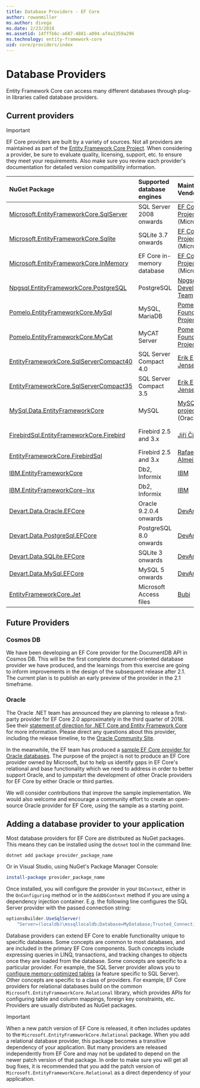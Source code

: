 ```yaml
---
title: Database Providers - EF Core
author: rowanmiller
ms.author: divega
ms.date: 2/23/2018
ms.assetid: 14fffb6c-a687-4881-a094-af4a1359a296
ms.technology: entity-framework-core
uid: core/providers/index
---
```


# Database Providers

Entity Framework Core can access many different databases through plug-in libraries called database providers.

## Current providers
> [!IMPORTANT]  
> EF Core providers are built by a variety of sources. Not all providers are maintained as part of the [Entity Framework Core Project](https://github.com/aspnet/EntityFrameworkCore). When considering a provider, be sure to evaluate quality, licensing, support, etc. to ensure they meet your requirements. Also make sure you review each provider's documentation for detailed version compatibility information.

| NuGet Package                                                                                                        | Supported database engines | Maintainer / Vendor                                                           | Notes / Requirements             | Useful links                                                                                                                                                              |
|:---------------------------------------------------------------------------------------------------------------------|:---------------------------|:------------------------------------------------------------------------------|:---------------------------------|:--------------------------------------------------------------------------------------------------------------------------------------------------------------------------|
| [Microsoft.EntityFrameworkCore.SqlServer](https://www.nuget.org/packages/Microsoft.EntityFrameworkCore.SqlServer)    | SQL Server 2008 onwards    | [EF Core Project](https://github.com/aspnet/EntityFrameworkCore/) (Microsoft) |                                  | [docs](xref:core/providers/sql-server/index)                                                                                                                              |
| [Microsoft.EntityFrameworkCore.Sqlite](https://www.nuget.org/packages/Microsoft.EntityFrameworkCore.Sqlite)          | SQLite 3.7 onwards         | [EF Core Project](https://github.com/aspnet/EntityFrameworkCore/) (Microsoft) |                                  | [docs](xref:core/providers/sqlite/index)                                                                                                                                  |
| [Microsoft.EntityFrameworkCore.InMemory](https://www.nuget.org/packages/Microsoft.EntityFrameworkCore.InMemory)      | EF Core in-memory database | [EF Core Project](https://github.com/aspnet/EntityFrameworkCore/) (Microsoft) | For testing only                 | [docs](xref:core/providers/in-memory/index)                                                                                                                               |
| [Npgsql.EntityFrameworkCore.PostgreSQL](https://www.nuget.org/packages/Microsoft.EntityFrameworkCore.SqlServer)      | PostgreSQL                 | [Npgsql Development Team](https://github.com/npgsql)                          |                                  | [docs](http://www.npgsql.org/efcore/index.html)                                                                                                                           |
| [Pomelo.EntityFrameworkCore.MySql](https://www.nuget.org/packages/Pomelo.EntityFrameworkCore.MySql)                  | MySQL, MariaDB             | [Pomelo Foundation Project](https://github.com/PomeloFoundation)              |                                  | [readme](https://github.com/PomeloFoundation/Pomelo.EntityFrameworkCore.MySql/blob/master/README.md)                                                                      |
| [Pomelo.EntityFrameworkCore.MyCat](https://www.nuget.org/packages/Pomelo.EntityFrameworkCore.MyCat)                  | MyCAT Server               | [Pomelo Foundation Project](https://github.com/PomeloFoundation)              | Pre-release, Up to EF Core 1.1   | [readme](https://github.com/PomeloFoundation/Pomelo.EntityFrameworkCore.MyCat/blob/master/README.md)                                                                      |
| [EntityFrameworkCore.SqlServerCompact40](https://www.nuget.org/packages/EntityFrameworkCore.SqlServerCompact40)      | SQL Server Compact 4.0     | [Erik Ejlskov Jensen](https://github.com/ErikEJ/)                             | .NET Framework                   | [wiki](https://github.com/ErikEJ/EntityFramework.SqlServerCompact/wiki/Using-EF-Core-with-SQL-Server-Compact-in-Traditional-.NET-Applications)                            |
| [EntityFrameworkCore.SqlServerCompact35](https://www.nuget.org/packages/EntityFrameworkCore.SqlServerCompact35)      | SQL Server Compact 3.5     | [Erik Ejlskov Jensen](https://github.com/ErikEJ/)                             | .NET Framework                   | [wiki](https://github.com/ErikEJ/EntityFramework.SqlServerCompact/wiki/Using-EF-Core-with-SQL-Server-Compact-in-Traditional-.NET-Applications)                            |
| [MySql.Data.EntityFrameworkCore](https://www.nuget.org/packages/MySql.Data.EntityFrameworkCore)                      | MySQL                      | [MySQL project](http://dev.mysql.com) (Oracle)                                | Pre-release                      | [docs](https://dev.mysql.com/doc/connector-net/en/)                                                                                                                       |
| [FirebirdSql.EntityFrameworkCore.Firebird](https://www.nuget.org/packages/FirebirdSql.EntityFrameworkCore.Firebird/) | Firebird 2.5 and 3.x       | [Jiří Činčura](https://github.com/cincuranet)                                 | EF Core 2.0 onwards, Pre-release | [blog](https://www.tabsoverspaces.com/233653-preview-of-entity-framework-core-2-0-support-for-firebird-and-firebirdclient-6-0/)                                           |
| [EntityFrameworkCore.FirebirdSql](https://www.nuget.org/packages/EntityFrameworkCore.FirebirdSql/)                   | Firebird 2.5 and 3.x       | [Rafael Almeida](https://github.com/ralmsdeveloper)                           | EF Core 2.0 onwards              | [wiki](https://github.com/ralmsdeveloper/EntityFrameworkCore.FirebirdSQL/wiki)                                                                                            |
| [IBM.EntityFrameworkCore](https://www.nuget.org/packages/IBM.EntityFrameworkCore)                                    | Db2, Informix              | [IBM](https://ibm.com)                                                        | Windows version                  | [FAQ](https://www.ibm.com/developerworks/community/blogs/96960515-2ea1-4391-8170-b0515d08e4da/entry/Instructions_for_downloading_and_using_DB2_NET_Core_provider_package) |
| [IBM.EntityFrameworkCore-lnx](https://www.nuget.org/packages/IBM.EntityFrameworkCore-lnx)                            | Db2, Informix              | [IBM](https://ibm.com)                                                        | Linux version                    | [FAQ](https://www.ibm.com/developerworks/community/blogs/96960515-2ea1-4391-8170-b0515d08e4da/entry/Instructions_for_downloading_and_using_DB2_NET_Core_provider_package) |
| [Devart.Data.Oracle.EFCore](https://www.nuget.org/packages/Devart.Data.Oracle.EFCore/)                               | Oracle 9.2.0.4 onwards     | [DevArt](https://www.devart.com/)                                             | Paid                             | [docs](https://www.devart.com/dotconnect/oracle/docs/)                                                                                                                    |
| [Devart.Data.PostgreSql.EFCore](https://www.nuget.org/packages/Devart.Data.PostgreSql.EFCore/)                       | PostgreSQL 8.0 onwards     | [DevArt](https://www.devart.com/)                                             | Paid                             | [docs](https://www.devart.com/dotconnect/postgresql/docs/)                                                                                                                |
| [Devart.Data.SQLite.EFCore](https://www.nuget.org/packages/Devart.Data.SQLite.EFCore/)                               | SQLite 3 onwards           | [DevArt](https://www.devart.com/)                                             | Paid                             | [docs](https://www.devart.com/dotconnect/sqlite/docs/)                                                                                                                    |
| [Devart.Data.MySql.EFCore](https://www.nuget.org/packages/Devart.Data.MySql.EFCore/)                                 | MySQL 5 onwards            | [DevArt](https://www.devart.com/)                                             | Paid                             | [docs](https://www.devart.com/dotconnect/mysql/docs/)                                                                                                                     |
| [EntityFrameworkCore.Jet](https://www.nuget.org/packages/EntityFrameworkCore.Jet/)                                   | Microsoft Access files     | [Bubi](https://github.com/bubibubi)                                           | EF Core 2.0, .NET Framework      | [readme](https://github.com/bubibubi/EntityFrameworkCore.Jet/blob/master/docs/README.md)                                                                                  |

## Future Providers

### Cosmos DB

We have been developing an EF Core provider for the DocumentDB API in Cosmos DB. This will be the first complete document-oriented database provider we have produced, and the learnings from this exercise are going to inform improvements in the design of the subsequent release after 2.1. The current plan is to publish an early preview of the provider in the 2.1 timeframe.

### Oracle
The Oracle .NET team has announced they are planning to release a first-party provider for EF Core 2.0 approximately in the third quarter of 2018. See their [statement of direction for .NET Core and Entity Framework Core](http://www.oracle.com/technetwork/topics/dotnet/tech-info/odpnet-dotnet-ef-core-sod-4395108.pdf) for more information.
Please direct any questions about this provider, including the release timeline, to the [Oracle Community Site](https://community.oracle.com/).

In the meanwhile, the EF team has produced a [sample EF Core provider for Oracle databases](https://github.com/aspnet/EntityFrameworkCore/blob/dev/samples/OracleProvider/README.md). The purpose of the project is not to produce an EF Core provider owned by Microsoft, but to help us identify gaps in EF Core's relational and base functionality which we need to address in order to better support Oracle, and to jumpstart the development of other Oracle providers for EF Core by either Oracle or third parties.

We will consider contributions that improve the sample implementation. We would also welcome and encourage a community effort to create an open-source Oracle provider for EF Core, using the sample as a starting point.

## Adding a database provider to your application

Most database providers for EF Core are distributed as NuGet packages. This means they can be installed using the `dotnet` tool in the command line:

``` console
dotnet add package provider_package_name
```

Or in Visual Studio, using NuGet's Package Manager Console:

``` powershell
install-package provider_package_name
```

Once installed, you will configure the provider in your `DbContext`, either in the `OnConfiguring` method or in the `AddDbContext` method if you are using a dependency injection container. E.g. the following line configures the SQL Server provider with the passed connection string:

``` csharp
optionsBuilder.UseSqlServer(
    "Server=(localdb)\mssqllocaldb;Database=MyDatabase;Trusted_Connection=True;");
```  

Database providers can extend EF Core to enable functionality unique to specific databases. Some concepts are common to most databases, and are included in the primary EF Core components. Such concepts include expressing queries in LINQ, transactions, and tracking changes to objects once they are loaded from the database. Some concepts are specific to a particular provider. For example, the SQL Server provider allows you to [configure memory-optimized tables](xref:core/providers/sql-server/memory-optimized-tables) (a feature specific to SQL Server). Other concepts are specific to a class of providers. For example, EF Core providers for relational databases build on the common `Microsoft.EntityFrameworkCore.Relational` library, which provides APIs for configuring table and column mappings, foreign key constraints, etc.
Providers are usually distributed as NuGet packages.

> [!IMPORTANT]  
> When a new patch version of EF Core is released, it often includes updates to the `Microsoft.EntityFrameworkCore.Relational` package. When you add a relational database provider, this package becomes a transitive dependency of your application. But many providers are released independently from EF Core and may not be updated to depend on the newer patch version of that package. In order to make sure you will get all bug fixes, it is recommended that you add the patch version of `Microsoft.EntityFrameworkCore.Relational` as a direct dependency of your application.
